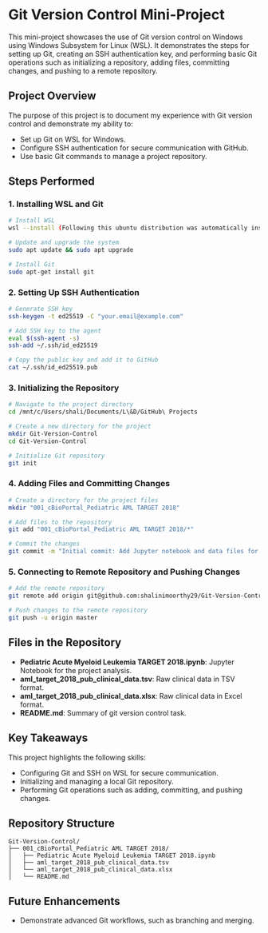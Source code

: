 # Git Version Control Mini-Project

This mini-project showcases the use of Git version control on Windows using Windows Subsystem for Linux (WSL). It demonstrates the steps for setting up Git, creating an SSH authentication key, and performing basic Git operations such as initializing a repository, adding files, committing changes, and pushing to a remote repository.

## Project Overview

The purpose of this project is to document my experience with Git version control and demonstrate my ability to:

- Set up Git on WSL for Windows.
- Configure SSH authentication for secure communication with GitHub.
- Use basic Git commands to manage a project repository.

## Steps Performed

### 1. Installing WSL and Git
```bash
# Install WSL
wsl --install (Following this ubuntu distribution was automatically installed)

# Update and upgrade the system
sudo apt update && sudo apt upgrade

# Install Git
sudo apt-get install git
```

### 2. Setting Up SSH Authentication
```bash
# Generate SSH key
ssh-keygen -t ed25519 -C "your.email@example.com"

# Add SSH key to the agent
eval $(ssh-agent -s)
ssh-add ~/.ssh/id_ed25519

# Copy the public key and add it to GitHub
cat ~/.ssh/id_ed25519.pub
```

### 3. Initializing the Repository
```bash
# Navigate to the project directory
cd /mnt/c/Users/shali/Documents/L\&D/GitHub\ Projects

# Create a new directory for the project
mkdir Git-Version-Control
cd Git-Version-Control

# Initialize Git repository
git init
```

### 4. Adding Files and Committing Changes
```bash
# Create a directory for the project files
mkdir "001_cBioPortal_Pediatric AML TARGET 2018"

# Add files to the repository
git add "001_cBioPortal_Pediatric AML TARGET 2018/*"

# Commit the changes
git commit -m "Initial commit: Add Jupyter notebook and data files for Paediatric AML project"
```

### 5. Connecting to Remote Repository and Pushing Changes
```bash
# Add the remote repository
git remote add origin git@github.com:shalinimoorthy29/Git-Version-Control.git

# Push changes to the remote repository
git push -u origin master
```

## Files in the Repository

- **Pediatric Acute Myeloid Leukemia TARGET 2018.ipynb**: Jupyter Notebook for the project analysis.
- **aml_target_2018_pub_clinical_data.tsv**: Raw clinical data in TSV format.
- **aml_target_2018_pub_clinical_data.xlsx**: Raw clinical data in Excel format.
- **README.md**: Summary of git version control task.

## Key Takeaways

This project highlights the following skills:

- Configuring Git and SSH on WSL for secure communication.
- Initializing and managing a local Git repository.
- Performing Git operations such as adding, committing, and pushing changes.

## Repository Structure
```
Git-Version-Control/
├── 001_cBioPortal_Pediatric AML TARGET 2018/
│   ├── Pediatric Acute Myeloid Leukemia TARGET 2018.ipynb
│   ├── aml_target_2018_pub_clinical_data.tsv
│   └── aml_target_2018_pub_clinical_data.xlsx
│   └── README.md
```

## Future Enhancements

- Demonstrate advanced Git workflows, such as branching and merging.



